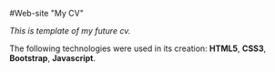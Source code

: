 #Web-site "My CV"

*This is template of my future cv.*

The following technologies were used in its creation: **HTML5**, **CSS3**, **Bootstrap**, **Javascript**.
